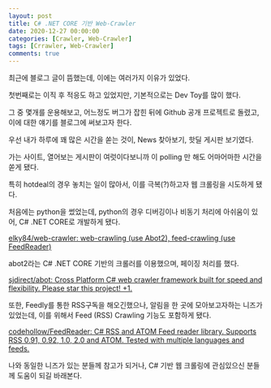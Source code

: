 ```yaml
---
layout: post
title: C# .NET CORE 기반 Web-Crawler
date: 2020-12-27 00:00:00
categories: [Crawler, Web-Crawler]
tags: [Crrawler, Web-Crawler]
comments: true
---
```


최근에 블로그 글이 뜸했는데, 이에는 여러가지 이유가 있었다.

첫번째로는 이직 후 적응도 하고 있었지만, 기본적으로는 Dev Toy를 많이 했다.

그 중 몇개를 운용해보고, 어느정도 버그가 잡힌 뒤에 Github 공개 프로젝트로 돌렸고, 이에 대한 얘기를 블로그에 써보고자 한다.

우선 내가 하루에 꽤 많은 시간을 쏟는 것이, News 찾아보기, 핫딜 게시판 보기였다.

가는 사이트, 열어보는 게시판이 여럿이다보니까 이 polling 만 해도 어마어마한 시간을 쏟게 됐다.

특히 hotdeal의 경우 놓치는 일이 많아서, 이를 극복(?)하고자 웹 크롤링을 시도하게 됐다.

처음에는 python을 썼었는데, python의 경우 디버깅이나 비동기 처리에 아쉬움이 있어, C# .NET CORE로 개발하게 됐다.

[elky84/web-crawler: web-crawling (use Abot2), feed-crawling (use FeedReader)](https://github.com/elky84/web-crawler)

abot2라는 C# .NET CORE 기반의 크롤러를 이용했으며, 페이징 처리를 했다.

[sjdirect/abot: Cross Platform C# web crawler framework built for speed and flexibility. Please star this project! +1.](https://github.com/sjdirect/abot)

또한, Feedly를 통한 RSS구독을 해오긴했으나, 알림을 한 곳에 모아보고자하는 니즈가 있었는데, 이를 위해서 Feed (RSS) Crawling 기능도 포함하게 됐다.

[codehollow/FeedReader: C# RSS and ATOM Feed reader library. Supports RSS 0.91, 0.92, 1.0, 2.0 and ATOM. Tested with multiple languages and feeds.](https://github.com/codehollow/FeedReader/)

나와 동일한 니즈가 있는 분들께 참고가 되거나, C# 기반 웹 크롤링에 관심있으신 분들께 도움이 되길 바래본다.
